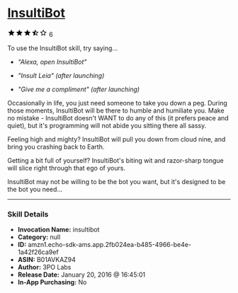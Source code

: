 # [InsultiBot](http://alexa.amazon.com/#skills/amzn1.echo-sdk-ams.app.2fb024ea-b485-4966-be4e-1a42f26ca9ef)
![3.1 stars](../../images/ic_star_black_18dp_1x.png)![3.1 stars](../../images/ic_star_black_18dp_1x.png)![3.1 stars](../../images/ic_star_black_18dp_1x.png)![3.1 stars](../../images/ic_star_half_black_18dp_1x.png)![3.1 stars](../../images/ic_star_border_black_18dp_1x.png) 6

To use the InsultiBot skill, try saying...

* *"Alexa, open InsultiBot"*

* *"Insult Leia" (after launching)*

* *"Give me a compliment" (after launching)*

Occasionally in life, you just need someone to take you down a peg.  During those moments, InsultiBot will be there to humble and humiliate you.  Make no mistake - InsultiBot doesn't WANT to do any of this (it prefers peace and quiet), but it's programming will not abide you sitting there all sassy.

Feeling high and mighty?  InsultiBot will pull you down from cloud nine, and bring you crashing back to Earth.

Getting a bit full of yourself?  InsultiBot's biting wit and razor-sharp tongue will slice right through that ego of yours.

InsultiBot may not be willing to be the bot you want, but it's designed to be the bot you need...

***

### Skill Details

* **Invocation Name:** insultibot
* **Category:** null
* **ID:** amzn1.echo-sdk-ams.app.2fb024ea-b485-4966-be4e-1a42f26ca9ef
* **ASIN:** B01AVKAZ94
* **Author:** 3PO Labs
* **Release Date:** January 20, 2016 @ 16:45:01
* **In-App Purchasing:** No
